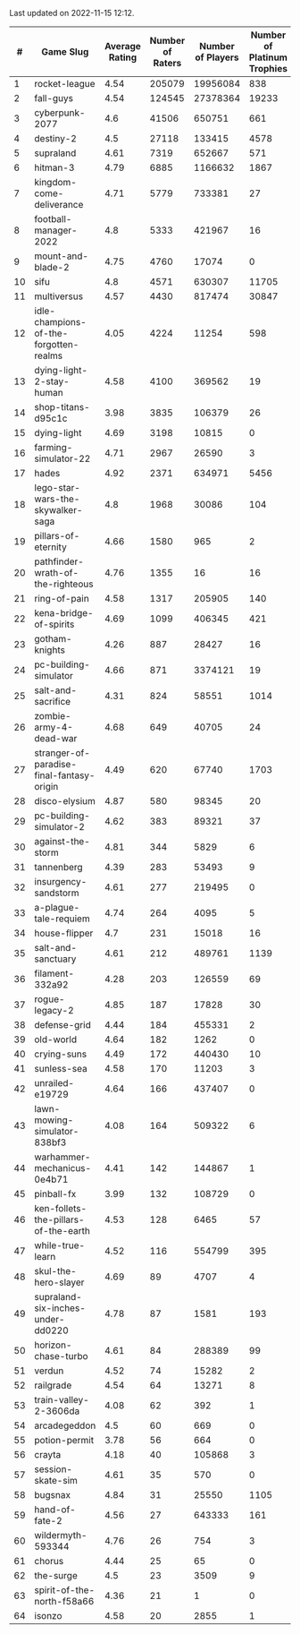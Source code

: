 Last updated on 2022-11-15 12:12.


|#|Game Slug|Average Rating|Number of Raters|Number of Players|Number of Platinum Trophies|Max Rarity (%)|
|---|---|---|---|---|---|---|
|1|rocket-league|4.54|205079|19956084|838|75|
|2|fall-guys|4.54|124545|27378364|19233|4|
|3|cyberpunk-2077|4.6|41506|650751|661|62|
|4|destiny-2|4.5|27118|133415|4578|96|
|5|supraland|4.61|7319|652667|571|99|
|6|hitman-3|4.79|6885|1166632|1867|48|
|7|kingdom-come-deliverance|4.71|5779|733381|27|30|
|8|football-manager-2022|4.8|5333|421967|16|49|
|9|mount-and-blade-2|4.75|4760|17074|0|0.2|
|10|sifu|4.8|4571|630307|11705|96|
|11|multiversus|4.57|4430|817474|30847|79|
|12|idle-champions-of-the-forgotten-realms|4.05|4224|11254|598|6|
|13|dying-light-2-stay-human|4.58|4100|369562|19|0.3|
|14|shop-titans-d95c1c|3.98|3835|106379|26|98|
|15|dying-light|4.69|3198|10815|0|97|
|16|farming-simulator-22|4.71|2967|26590|3|81|
|17|hades|4.92|2371|634971|5456|89|
|18|lego-star-wars-the-skywalker-saga|4.8|1968|30086|104|98|
|19|pillars-of-eternity|4.66|1580|965|2|79|
|20|pathfinder-wrath-of-the-righteous|4.76|1355|16|16|0.2|
|21|ring-of-pain|4.58|1317|205905|140|96|
|22|kena-bridge-of-spirits|4.69|1099|406345|421|94|
|23|gotham-knights|4.26|887|28427|16|34|
|24|pc-building-simulator|4.66|871|3374121|19|48|
|25|salt-and-sacrifice|4.31|824|58551|1014|91|
|26|zombie-army-4-dead-war|4.68|649|40705|24|66|
|27|stranger-of-paradise-final-fantasy-origin|4.49|620|67740|1703|98|
|28|disco-elysium|4.87|580|98345|20|28|
|29|pc-building-simulator-2|4.62|383|89321|37|75|
|30|against-the-storm|4.81|344|5829|6|21|
|31|tannenberg|4.39|283|53493|9|85|
|32|insurgency-sandstorm|4.61|277|219495|0|6|
|33|a-plague-tale-requiem|4.74|264|4095|5|92|
|34|house-flipper|4.7|231|15018|16|93|
|35|salt-and-sanctuary|4.61|212|489761|1139|83|
|36|filament-332a92|4.28|203|126559|69|93|
|37|rogue-legacy-2|4.85|187|17828|30|0.6|
|38|defense-grid|4.44|184|455331|2|80|
|39|old-world|4.64|182|1262|0|87|
|40|crying-suns|4.49|172|440430|10|65|
|41|sunless-sea|4.58|170|11203|3|37|
|42|unrailed-e19729|4.64|166|437407|0|2|
|43|lawn-mowing-simulator-838bf3|4.08|164|509322|6|88|
|44|warhammer-mechanicus-0e4b71|4.41|142|144867|1|24|
|45|pinball-fx|3.99|132|108729|0|86|
|46|ken-follets-the-pillars-of-the-earth|4.53|128|6465|57|50|
|47|while-true-learn|4.52|116|554799|395|93|
|48|skul-the-hero-slayer|4.69|89|4707|4|96|
|49|supraland-six-inches-under-dd0220|4.78|87|1581|193|99|
|50|horizon-chase-turbo|4.61|84|288389|99|83|
|51|verdun|4.52|74|15282|2|71|
|52|railgrade|4.54|64|13271|8|98|
|53|train-valley-2-3606da|4.08|62|392|1|89|
|54|arcadegeddon|4.5|60|669|0|95|
|55|potion-permit|3.78|56|664|0|98|
|56|crayta|4.18|40|105868|3|23|
|57|session-skate-sim|4.61|35|570|0|26|
|58|bugsnax|4.84|31|25550|1105|97|
|59|hand-of-fate-2|4.56|27|643333|161|72|
|60|wildermyth-593344|4.76|26|754|3|90|
|61|chorus|4.44|25|65|0|85|
|62|the-surge|4.5|23|3509|9|94|
|63|spirit-of-the-north-f58a66|4.36|21|1|0|100|
|64|isonzo|4.58|20|2855|1|62|
